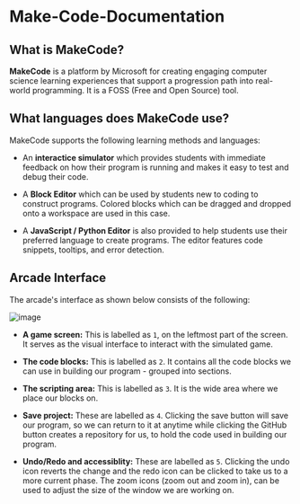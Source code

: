 # Make-Code-Documentation

## What is MakeCode?

**MakeCode** is a platform by Microsoft for creating engaging computer science learning experiences that support a progression path into real-world programming. It is a FOSS (Free and Open Source) tool.

## What languages does MakeCode use?

MakeCode supports the following learning methods and languages:

- An **interactice simulator** which provides students with immediate feedback on how their program is running and makes it easy to test and debug their code.

- A **Block Editor** which can be used by students new to coding to construct programs. Colored blocks which can be dragged and dropped onto a workspace are used in this case.

- A **JavaScript / Python Editor** is also provided to help students use their preferred language to create programs. The editor features code snippets, tooltips, and error detection.

## Arcade Interface

The arcade's interface as shown below consists of the following:

![image](https://user-images.githubusercontent.com/49791498/139707328-ec5d55f8-c37d-4e87-b79e-9de483da4ca4.png)

- **A game screen:** This is labelled as `1`, on the leftmost part of the screen. It serves as the visual interface to interact with the simulated game. 

- **The code blocks:** This is labelled as `2`. It contains all the code blocks we can use in building our program - grouped into sections.

- **The scripting area:** This is labelled as `3`. It is the wide area where we place our blocks on.

- **Save project:** These are labelled as `4`. Clicking the save button will save our program, so we can return to it at anytime while clicking the GitHub button creates a repository for us, to hold the code used in building our program.

- **Undo/Redo and accessiblity:** These are labelled as `5`. Clicking the undo icon reverts the change and the redo icon can be clicked to take us to a more current phase. The zoom icons (zoom out and zoom in), can be used to adjust the size of the window we are working on.
